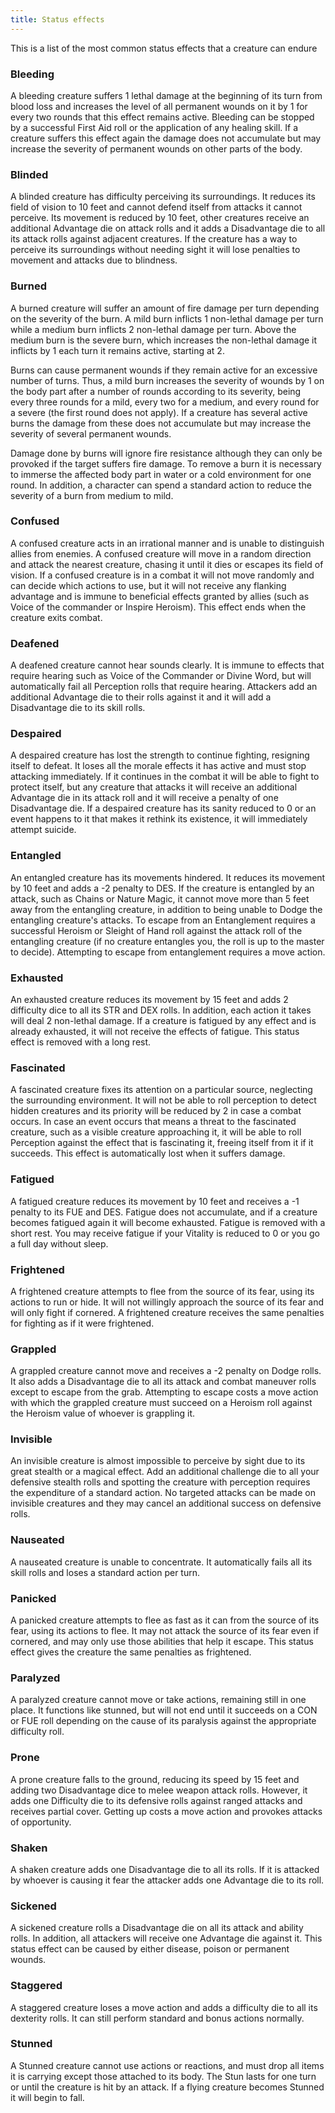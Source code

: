 ```yaml
---
title: Status effects
---
```


This is a list of the most common status effects that a creature can endure

### **Bleeding** 

A bleeding creature suffers 1 lethal damage at the beginning of its turn from blood loss and increases the level of all permanent wounds on it by 1 for every two rounds that this effect remains active. Bleeding can be stopped by a successful First Aid roll or the application of any healing skill. If a creature suffers this effect again the damage does not accumulate but may increase the severity of permanent wounds on other parts of the body.

### **Blinded**

A blinded creature has difficulty perceiving its surroundings. It reduces its field of vision to 10 feet and cannot defend itself from attacks it cannot perceive. Its movement is reduced by 10 feet, other creatures receive an additional Advantage die on attack rolls and it adds a Disadvantage die to all its attack rolls against adjacent creatures. If the creature has a way to perceive its surroundings without needing sight it will lose penalties to movement and attacks due to blindness.

### **Burned**

A burned creature will suffer an amount of fire damage per turn depending on the severity of the burn. A mild burn inflicts 1 non-lethal damage per turn while a medium burn inflicts 2 non-lethal damage per turn. Above the medium burn is the severe burn, which increases the non-lethal damage it inflicts by 1 each turn it remains active, starting at 2.

Burns can cause permanent wounds if they remain active for an excessive number of turns. Thus, a mild burn increases the severity of wounds by 1 on the body part after a number of rounds according to its severity, being every three rounds for a mild, every two for a medium, and every round for a severe (the first round does not apply). If a creature has several active burns the damage from these does not accumulate but may increase the severity of several permanent wounds.

Damage done by burns will ignore fire resistance although they can only be provoked if the target suffers fire damage. To remove a burn it is necessary to immerse the affected body part in water or a cold environment for one round. In addition, a character can spend a standard action to reduce the severity of a burn from medium to mild.

### **Confused** 

A confused creature acts in an irrational manner and is unable to distinguish allies from enemies. A confused creature will move in a random direction and attack the nearest creature, chasing it until it dies or escapes its field of vision. If a confused creature is in a combat it will not move randomly and can decide which actions to use, but it will not receive any flanking advantage and is immune to beneficial effects granted by allies (such as Voice of the commander or Inspire Heroism). This effect ends when the creature exits combat.

### **De**afened 

A deafened creature cannot hear sounds clearly. It is immune to effects that require hearing such as Voice of the Commander or Divine Word, but will automatically fail all Perception rolls that require hearing. Attackers add an additional Advantage die to their rolls against it and it will add a Disadvantage die to its skill rolls.

### Despaired

A despaired creature has lost the strength to continue fighting, resigning itself to defeat. It loses all the morale effects it has active and must stop attacking immediately. If it continues in the combat it will be able to fight to protect itself, but any creature that attacks it will receive an additional Advantage die in its attack roll and it will receive a penalty of one Disadvantage die. If a despaired creature has its sanity reduced to 0 or an event happens to it that makes it rethink its existence, it will immediately attempt suicide.

### **Entangled**

An entangled creature has its movements hindered. It reduces its movement by 10 feet and adds a -2 penalty to DES. If the creature is entangled by an attack, such as Chains or Nature Magic, it cannot move more than 5 feet away from the entangling creature, in addition to being unable to Dodge the entangling creature's attacks. To escape from an Entanglement requires a successful Heroism or Sleight of Hand roll against the attack roll of the entangling creature (if no creature entangles you, the roll is up to the master to decide). Attempting to escape from entanglement requires a move action.

### Exhausted

An exhausted creature reduces its movement by 15 feet and adds 2 difficulty dice to all its STR and DEX rolls. In addition, each action it takes will deal 2 non-lethal damage. If a creature is fatigued by any effect and is already exhausted, it will not receive the effects of fatigue. This status effect is removed with a long rest.

### Fascinated

A fascinated creature fixes its attention on a particular source, neglecting the surrounding environment. It will not be able to roll perception to detect hidden creatures and its priority will be reduced by 2 in case a combat occurs. In case an event occurs that means a threat to the fascinated creature, such as a visible creature approaching it, it will be able to roll Perception against the effect that is fascinating it, freeing itself from it if it succeeds. This effect is automatically lost when it suffers damage.

### **Fatigued** 

A fatigued creature reduces its movement by 10 feet and receives a -1 penalty to its FUE and DES. Fatigue does not accumulate, and if a creature becomes fatigued again it will become exhausted. Fatigue is removed with a short rest. You may receive fatigue if your Vitality is reduced to 0 or you go a full day without sleep.

### **Frightened** 

A frightened creature attempts to flee from the source of its fear, using its actions to run or hide. It will not willingly approach the source of its fear and will only fight if cornered. A frightened creature receives the same penalties for fighting as if it were frightened.

### Grappled

A grappled creature cannot move and receives a -2 penalty on Dodge rolls. It also adds a Disadvantage die to all its attack and combat maneuver rolls except to escape from the grab. Attempting to escape costs a move action with which the grappled creature must succeed on a Heroism roll against the Heroism value of whoever is grappling it.

### Invisible

An invisible creature is almost impossible to perceive by sight due to its great stealth or a magical effect. Add an additional challenge die to all your defensive stealth rolls and spotting the creature with perception requires the expenditure of a standard action. No targeted attacks can be made on invisible creatures and they may cancel an additional success on defensive rolls. 

### **Nauseated** 

A nauseated creature is unable to concentrate. It automatically fails all its skill rolls and loses a standard action per turn.

### **Panicked** 

A panicked creature attempts to flee as fast as it can from the source of its fear, using its actions to flee. It may not attack the source of its fear even if cornered, and may only use those abilities that help it escape. This status effect gives the creature the same penalties as frightened.

### **Paralyzed**

A paralyzed creature cannot move or take actions, remaining still in one place. It functions like stunned, but will not end until it succeeds on a CON or FUE roll depending on the cause of its paralysis against the appropriate difficulty roll. 

### **Prone**

 A prone creature falls to the ground, reducing its speed by 15 feet and adding two Disadvantage dice to melee weapon attack rolls. However, it adds one Difficulty die to its defensive rolls against ranged attacks and receives partial cover. Getting up costs a move action and provokes attacks of opportunity.

### **Shaken** 

A shaken creature adds one Disadvantage die to all its rolls. If it is attacked by whoever is causing it fear the attacker adds one Advantage die to its roll.

### **Sickened** 

A sickened creature rolls a Disadvantage die on all its attack and ability rolls. In addition, all attackers will receive one Advantage die against it. This status effect can be caused by either disease, poison or permanent wounds.

### **Staggered** 

A staggered creature loses a move action and adds a difficulty die to all its dexterity rolls. It can still perform standard and bonus actions normally.

### **Stunned** 

A Stunned creature cannot use actions or reactions, and must drop all items it is carrying except those attached to its body. The Stun lasts for one turn or until the creature is hit by an attack. If a flying creature becomes Stunned it will begin to fall.
